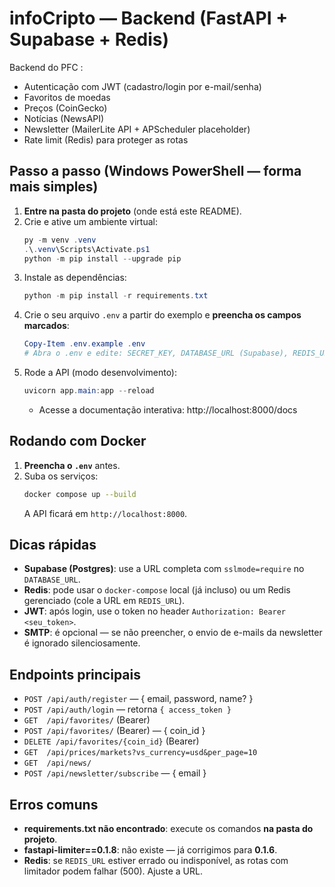 # infoCripto — Backend (FastAPI + Supabase + Redis)

Backend do PFC :
- Autenticação com JWT (cadastro/login por e-mail/senha)
- Favoritos de moedas
- Preços (CoinGecko)
- Notícias (NewsAPI)
- Newsletter (MailerLite API + APScheduler placeholder)
- Rate limit (Redis) para proteger as rotas

## Passo a passo (Windows PowerShell — forma mais simples)
1. **Entre na pasta do projeto** (onde está este README).
2. Crie e ative um ambiente virtual:
   ```powershell
   py -m venv .venv
   .\.venv\Scripts\Activate.ps1
   python -m pip install --upgrade pip
   ```
3. Instale as dependências:
   ```powershell
   python -m pip install -r requirements.txt
   ```
4. Crie o seu arquivo `.env` a partir do exemplo e **preencha os campos marcados**:
   ```powershell
   Copy-Item .env.example .env
   # Abra o .env e edite: SECRET_KEY, DATABASE_URL (Supabase), REDIS_URL (se usar gerenciado), ALLOWED_ORIGINS etc.
   ```
5. Rode a API (modo desenvolvimento):
   ```powershell
   uvicorn app.main:app --reload
   ```
   - Acesse a documentação interativa: http://localhost:8000/docs

## Rodando com Docker
1. **Preencha o `.env`** antes.
2. Suba os serviços:
   ```bash
   docker compose up --build
   ```
   A API ficará em `http://localhost:8000`.

## Dicas rápidas
- **Supabase (Postgres)**: use a URL completa com `sslmode=require` no `DATABASE_URL`.
- **Redis**: pode usar o `docker-compose` local (já incluso) ou um Redis gerenciado (cole a URL em `REDIS_URL`).
- **JWT**: após login, use o token no header `Authorization: Bearer <seu_token>`.
- **SMTP**: é opcional — se não preencher, o envio de e-mails da newsletter é ignorado silenciosamente.

## Endpoints principais
- `POST /api/auth/register` — { email, password, name? }
- `POST /api/auth/login` — retorna `{ access_token }`
- `GET  /api/favorites/` (Bearer)
- `POST /api/favorites/` (Bearer) — { coin_id }
- `DELETE /api/favorites/{coin_id}` (Bearer)
- `GET  /api/prices/markets?vs_currency=usd&per_page=10`
- `GET  /api/news/`
- `POST /api/newsletter/subscribe` — { email }

## Erros comuns
- **requirements.txt não encontrado**: execute os comandos **na pasta do projeto**.
- **fastapi-limiter==0.1.8**: não existe — já corrigimos para **0.1.6**.
- **Redis**: se `REDIS_URL` estiver errado ou indisponível, as rotas com limitador podem falhar (500). Ajuste a URL.


